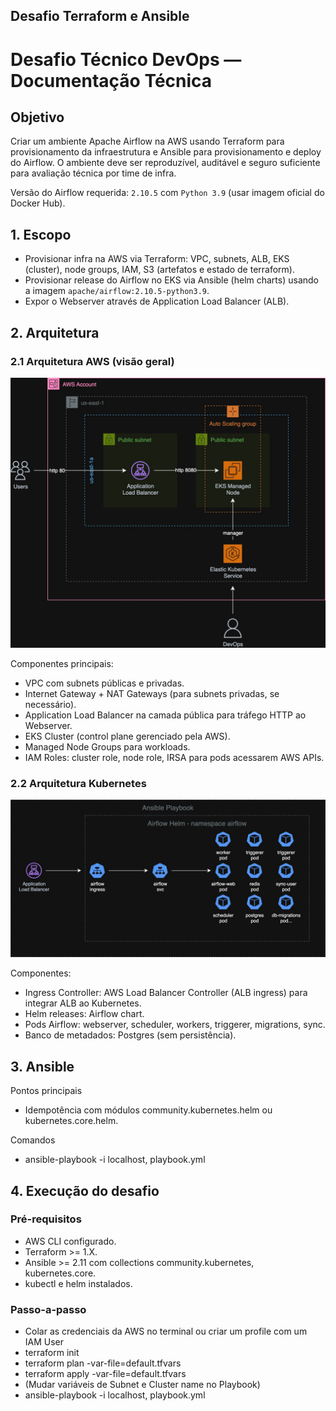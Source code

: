 ## Desafio Terraform e Ansible

# Desafio Técnico DevOps — Documentação Técnica

## Objetivo
Criar um ambiente Apache Airflow na AWS usando Terraform para provisionamento da infraestrutura e Ansible para provisionamento e deploy do Airflow. O ambiente deve ser reproduzível, auditável e seguro suficiente para avaliação técnica por time de infra.

Versão do Airflow requerida: `2.10.5` com `Python 3.9` (usar imagem oficial do Docker Hub).

## 1. Escopo
- Provisionar infra na AWS via Terraform: VPC, subnets, ALB, EKS (cluster), node groups, IAM, S3 (artefatos e estado de terraform).
- Provisionar release do Airflow no EKS via Ansible (helm charts) usando a imagem `apache/airflow:2.10.5-python3.9`.  
- Expor o Webserver através de Application Load Balancer (ALB).  


## 2. Arquitetura

### 2.1 Arquitetura AWS (visão geral)
![(Imagem: `assets/AWS.jpg`)](assets/AWS.jpg)

Componentes principais:
- VPC com subnets públicas e privadas.  
- Internet Gateway + NAT Gateways (para subnets privadas, se necessário).  
- Application Load Balancer na camada pública para tráfego HTTP ao Webserver.  
- EKS Cluster (control plane gerenciado pela AWS).  
- Managed Node Groups para workloads.  
- IAM Roles: cluster role, node role, IRSA para pods acessarem AWS APIs.  

### 2.2 Arquitetura Kubernetes
![(Imagem: `assets/K8S.jpg`)](assets/K8S.jpg)

Componentes:
- Ingress Controller: AWS Load Balancer Controller (ALB ingress) para integrar ALB ao Kubernetes.  
- Helm releases: Airflow chart.  
- Pods Airflow: webserver, scheduler, workers, triggerer, migrations, sync.  
- Banco de metadados: Postgres (sem persistência).  

## 3. Ansible

Pontos principais
- Idempotência com módulos community.kubernetes.helm ou kubernetes.core.helm.

Comandos
- ansible-playbook -i localhost, playbook.yml

## 4. Execução do desafio

### Pré-requisitos
- AWS CLI configurado.
- Terraform >= 1.X.
- Ansible >= 2.11 com collections community.kubernetes, kubernetes.core.
- kubectl e helm instalados.

### Passo-a-passo
- Colar as credenciais da AWS no terminal ou criar um profile com um IAM User
- terraform init
- terraform plan -var-file=default.tfvars
- terraform apply -var-file=default.tfvars
- (Mudar variáveis de Subnet e Cluster name no Playbook)
- ansible-playbook -i localhost, playbook.yml
